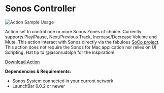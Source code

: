 # Sonos Controller

![Action Sample Usage](https://raw.githubusercontent.com/mlinzner/LaunchBarActions/master/resources/LBAction-Sonos.png)

Action set to control one or more Sonos Zones of choice. Currently supports Play/Pause, Next/Previous Track, Increase/Decrease Volume and Mute.
This action interact with Sonos directly via the fabulous [SoCo project](https://github.com/SoCo/SoCo). This action does not require the Sonos for Mac application nor relies on UI Scripting. Hat tip to @jasonrudolph for the inspiration!

[Download Action](https://github.com/mlinzner/LaunchBarActions/blob/master/actions/Sonos%20Controller/packages/Sonos%20Controller.lbaction?raw=true)

**Dependencies & Requirements:**
- Sonos System connected in your current network
- LaunchBar 6.0.2 or newer
